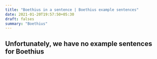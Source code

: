 ```yaml
---
title: "Boethius in a sentence | Boethius example sentences"
date: 2021-01-20T19:57:50+05:30
draft: falses
summary: "Boethius"
---
```

## Unfortunately, we have no example sentences for Boethius                 
